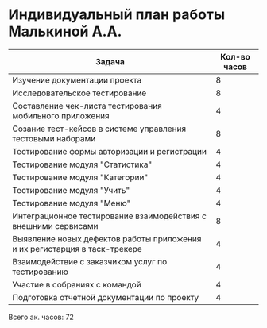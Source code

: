 # Индивидуальный план работы Малькиной А.А.

|    Задача    |     Кол-во часов                            |
|------------  |---------------------------------------------|
| Изучение документации проекта | 8 |
| Исследовательское тестирование | 8 |
| Составление чек-листа тестирования мобильного приложения | 4 |
| Созание тест-кейсов в системе управления тестовыми наборами | 8 |
| Тестирование формы авторизации и регистрации | 4 |
| Тестирование модуля "Статистика"  | 4 |
| Тестирование модуля "Категории"  | 4 |
| Тестирование модуля "Учить"  | 4 |
| Тестирование модуля "Меню"  | 4 |
| Интеграционное тестирование взаимодействия с внешними сервисами | 8 |
| Выявление новых дефектов работы приложения и их регистарция в таск-трекере | 4 |
| Взаимодействие с заказчиком услуг по тестированию | 4 |
| Участие в собраниях с командой | 4 |
| Подготовка отчетной документации по проекту | 4 |


Всего ак. часов: 72